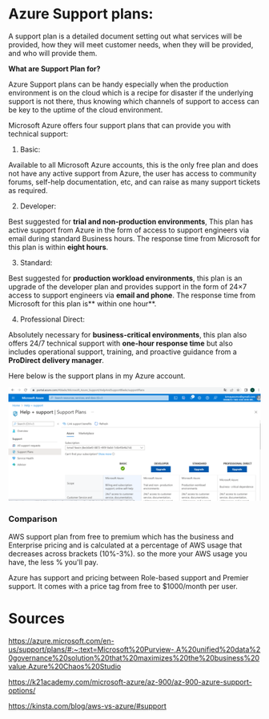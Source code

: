 # Azure Support plans:

A support plan is a detailed document setting out what services will be provided, how they will meet customer needs, when they will be provided, and who will provide them.


**What are Support Plan for?**

Azure Support plans can be handy especially when the production environment is on the cloud which is a recipe for disaster if the underlying support is not there, thus knowing which channels of support to access can be key to the uptime of the cloud environment.

Microsoft Azure offers four support plans that can provide you with technical support:

1. Basic: 

Available to all Microsoft Azure accounts, this is the only free plan and does not have any active support from Azure, the user has access to community forums, self-help documentation, etc, and can raise as many support tickets as required.

2. Developer: 

Best suggested for **trial and non-production environments**, This plan has active support from Azure in the form of access to support engineers via email during standard Business hours. The response time from Microsoft for this plan is within **eight hours**.

3. Standard: 

Best suggested for **production workload environments**, this plan is an upgrade of the developer plan and provides support in the form of 24×7 access to support engineers via **email and phone**. The response time from Microsoft for this plan is** within one hour**.


4. Professional Direct: 

Absolutely necessary for **business-critical environments**, this plan also offers 24/7 technical support with **one-hour response time** but also includes operational support, training, and proactive guidance from a **ProDirect delivery manager**.


Here below is the support plans in my Azure account.

![supprtplans](../../00_includes/AZsupportplans01.png)


### Comparison

AWS support plan from free to premium which has the business and Enterprise pricing and is calculated at a percentage of AWS usage that decreases across brackets (10%-3%). so the more your AWS usage you have, the less % you'll pay.

Azure has support and pricing between Role-based support and Premier support. It comes with a price tag from free to $1000/month per user.


# Sources

https://azure.microsoft.com/en-us/support/plans/#:~:text=Microsoft%20Purview-,A%20unified%20data%20governance%20solution%20that%20maximizes%20the%20business%20value,Azure%20Chaos%20Studio

https://k21academy.com/microsoft-azure/az-900/az-900-azure-support-options/


https://kinsta.com/blog/aws-vs-azure/#support
